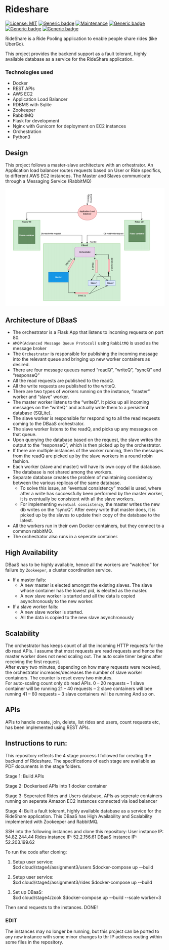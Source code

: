 # Rideshare
[![License: MIT](https://img.shields.io/badge/License-MIT-blue.svg)](https://opensource.org/licenses/MIT)
[![Generic badge](https://img.shields.io/badge/build-passing-green.svg)](https://shields.io/)
[![Maintenance](https://img.shields.io/badge/Maintained%3F-yes-green.svg)](https://GitHub.com/Naereen/StrapDown.js/graphs/commit-activity)
[![Generic badge](https://img.shields.io/badge/python-3.4|3.5|3.6-blue.svg)](https://shields.io/)
[![Generic badge](https://img.shields.io/badge/API-RESTful-blue.svg)](https://shields.io/)
[![Generic badge](https://img.shields.io/badge/ContainerService-Docker-blue.svg)](https://shields.io/)  

RideShare is a Ride Pooling application to enable people share rides (like UberGo).

This project provides the backend support as a fault tolerant, highly available database as a service for the RideShare application. 

### Technologies used
- Docker
- REST APIs
- AWS EC2 
- Application Load Balancer
- RDBMS with Sqlite
- Zookeeper
- RabbitMQ
- Flask for development
- Nginx with Gunicorn for deployment on EC2 instances
- Orchestration
- Python3

## Design

This project follows a master-slave architecture with an orhestrator. An Application load balancer routes requests based on User or Ride specifics, to different AWS EC2 instances. The Master and Slaves communicate through a Messaging Service (RabbitMQ)


![architecture](architecture.png)


## Architecture of DBaaS

- The orchestrator is a Flask App that listens to incoming requests on port 80.
- `AMQP(Advanced Message Queue Protocol)` using `RabbitMQ` is used as the message broker
- The `Orchestrator` is responsible for publishing the incoming message into the relevant queue and bringing up new worker containers as desired.
- There are four message queues named “readQ”, “writeQ”, “syncQ” and “responseQ”   
- All the read requests are published to the readQ.  
- All the write requests are published to the writeQ.  
- There are two types of workers running on the instance, “master” worker and “slave” worker.  
- The master worker listens to the “writeQ”. It picks up all incoming messages on the “writeQ” and actually write them to a persistent database (SQLite).  
- The slave worker is responsible for responding to all the read requests coming to the DBaaS orchestrator.   
- The slave worker listens to the readQ, and picks up any messages on that queue.  
- Upon querying the database based on the request, the slave writes the output to the “responseQ”, which is then picked up by the orchestrator.  
- If there are multiple instances of the worker running, then the messages from the readQ are picked up by the slave workers in a round robin fashion.     
- Each worker (slave and master) will have its own copy of the database. The database is not shared among the workers.  
- Separate database creates the problem of maintaining consistency between the various replicas of the same database.    
    - To solve this issue, an “eventual consistency” model is used, where after a write has successfully been performed by the master worker, it is eventually be consistent with all the slave workers.   
    - For implementing `eventual consistency`, the master writes the new db writes on the “syncQ”. After every write that master does, it is picked up by the slaves to update their copy of the database to the latest.  
- All the workers run in their own Docker containers, but they connect to a common rabbitMQ.  
- The orchestrator also runs in a seperate container.  
  
 

## High Availability

DBaaS has to be highly available, hence all the workers are “watched” for failure by `Zookeeper`, a cluster coordination service.   
- If a master fails:  
    - A new master is elected amongst the existing slaves. The slave whose container has the lowest pid, is elected as the master.
    - A new slave worker is started and all the data is copied asynchronously to the new worker.      
- If a slave worker fails:  
    - A new slave worker is started.
    - All the data is copied to the new slave asynchronously

## Scalability

The orchestrator has keeps count of all the incoming HTTP requests for the db read APIs. I assume that most requests are read requests and hence the master worker does not need scaling out. 
The auto scale timer begins after receiving the first request.  
After every two minutes, depending on how many requests were received, the orchestrator increases/decreases the number of slave worker containers. The counter is reset every two minutes.  
For auto-scaling count only db read APIs.
0 – 20 requests – 1 slave container will be running
21 – 40 requests – 2 slave containers will bee running
41 – 60 requests – 3 slave containers will be running
And so on.

## APIs

APIs to handle create, join, delete, list rides and users, count requests etc, has been implemented using REST APIs.

## Instructions to run:

This repository reflects the 4 stage process I followed for creating the backend of Rideshare.
The specifications of each stage are available as PDF documents in the stage folders.

Stage 1: Build APIs

Stage 2: Dockerised APIs into 1 docker container 

Stage 3: Seperated Rides and Users database, APIs as seperate containers running on seperate Amazon EC2 instances connected via load balancer

Stage 4: Built a fault tolerant, highly available database as a service for the RideShare application. This DBaaS has High Availability and Scalability implemented with Zookeeper and RabbitMQ.

SSH into the following instances and clone this repository:
User instance IP: 54.82.244.44
Rides instance IP: 52.2.156.61
DBaaS instance IP: 52.203.199.62

To run the code after cloning:

1. Setup user service:  
$cd cloud/stage4/assignment3/users
$docker-compose up --build

2. Setup user service:  
$cd cloud/stage4/assignment3/rides
$docker-compose up --build

3. Set up DBaaS:  
$cd cloud/stage4/zook
$docker-compose up --build --scale worker=3

Then send requests to the instances.
DONE!

### **EDIT**
The instances may no longer be running, but this project can be ported to any new instance with some minor changes to thr IP address routing within some files in the repository.
